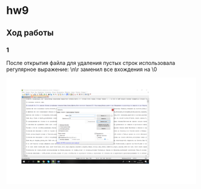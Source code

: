 # hw9
## Ход работы

### 1
После открытия файла для удаления пустых строк использовала регулярное выражение: \n\r заменил все вхождения на \0

![](https://github.com/polinakozh/hw9/blob/master/1.png)
